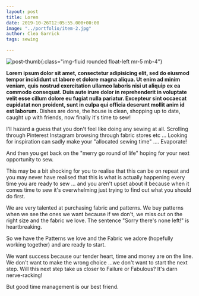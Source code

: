 ```yaml
---
layout: post
title: Lorem
date: 2019-10-26T12:05:55.000+00:00
image: "../portfolio/item-2.jpg"
author: Clea Garrick
tags: sewing

---
```

![post-thumb]({{site.baseurl}}/assets/images/blog/post-1.jpg){:class="img-fluid rounded float-left mr-5 mb-4"}

**Lorem ipsum dolor sit amet, consectetur adipisicing elit, sed do eiusmod tempor incididunt ut labore et dolore magna aliqua. Ut enim ad minim veniam, quis nostrud exercitation ullamco laboris nisi ut aliquip ex ea commodo consequat. Duis aute irure dolor in reprehenderit in voluptate velit esse cillum dolore eu fugiat nulla pariatur. Excepteur sint occaecat cupidatat non proident, sunt in culpa qui officia deserunt mollit anim id est laborum.**
Dishes are done, the house is clean, shopping up to date, caught up with friends, now finally it's time to sew!

I'll hazard a guess that you don't feel like doing any sewing at all.
Scrolling through Pinterest Instagram browsing through fabric stores etc ...
Looking for inspiration can sadly make your "allocated sewing time" .... Evaporate!

And then you get back on the "merry go round of life" hoping for your next opportunity to sew.

This may be a bit shocking for you to realise that this can be on repeat and you may never have realised that this is what is actually happening every time you are ready to sew ... and you aren't upset about it because when it comes time to sew it's overwhelming just trying to find out what you should do first.

We are very talented at purchasing fabric and patterns. We buy patterns when we see the ones we want because if we don't, we miss out on the right size and the fabric we love. The sentence "Sorry there's none left!" is heartbreaking.

So we have the Patterns we love and the Fabric we adore (hopefully working together) and are ready to start.

We want success because our tender heart, time and money are on the line. We don't want to make the wrong choice …we don't want to start the next step. Will this next step take us closer to Failure or Fabulous? It's darn nerve-racking!

But good time management is our best friend.